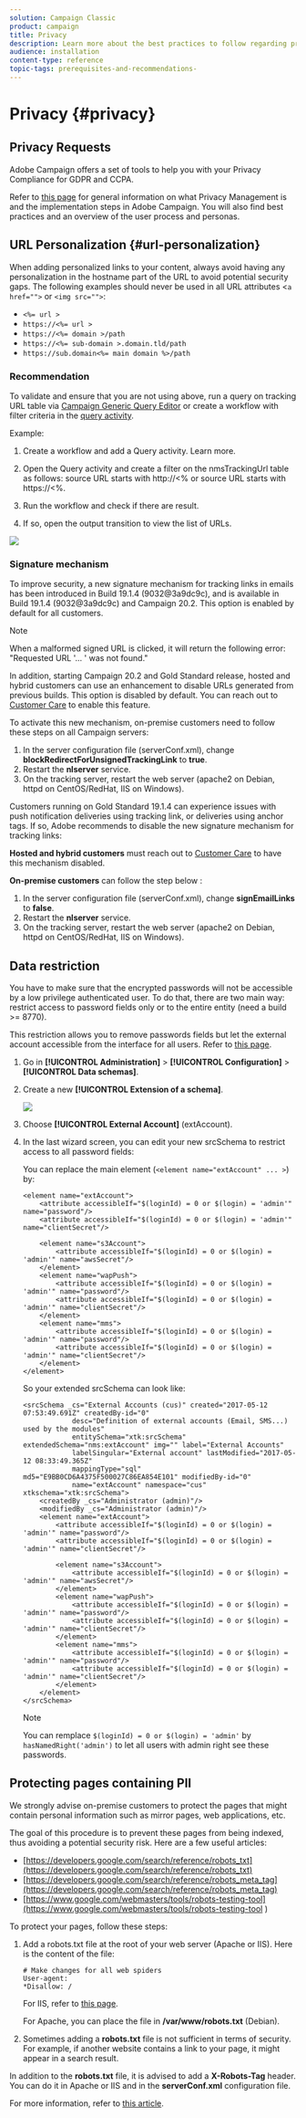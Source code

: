 ```yaml
---
solution: Campaign Classic
product: campaign
title: Privacy
description: Learn more about the best practices to follow regarding privacy.
audience: installation
content-type: reference
topic-tags: prerequisites-and-recommendations-
---
```


# Privacy {#privacy}

## Privacy Requests

Adobe Campaign offers a set of tools to help you with your Privacy Compliance for GDPR and CCPA.

Refer to [this page](../../platform/using/privacy-management.md) for general information on what Privacy Management is and the implementation steps in Adobe Campaign. You will also find best practices and an overview of the user process and personas.  

## URL Personalization {#url-personalization}

When adding personalized links to your content, always avoid having any personalization in the hostname part of the URL to avoid potential security gaps. The following examples should never be used in all URL attributes <`a href="">` or `<img src="">`:

* `<%= url >`
* `https://<%= url >`
* `https://<%= domain >/path`
* `https://<%= sub-domain >.domain.tld/path`
* `https://sub.domain<%= main domain %>/path`

### Recommendation

To validate and ensure that you are not using above, run a query on tracking URL table via [Campaign Generic Query Editor](../../platform/using/steps-to-create-a-query.md) or create a workflow with filter criteria in the [query activity](../../workflow/using/query.md).

Example:

1. Create a workflow and add a Query activity. Learn more.

1. Open the Query activity and create a filter on the nmsTrackingUrl table as follows: source URL starts with http://<% or source URL starts with https://<%.

1. Run the workflow and check if there are result.

1. If so, open the output transition to view the list of URLs.

<img src="assets/privacy-query-dynamic-url.png">

### Signature mechanism

To improve security, a new signature mechanism for tracking links in emails has been introduced in Build 19.1.4 (9032@3a9dc9c), and is available in Build 19.1.4 (9032@3a9dc9c) and Campaign 20.2. This option is enabled by default for all customers.

>[!NOTE]
>
>When a malformed signed URL is clicked, it will return the following error: "Requested URL '… ' was not found."

In addition, starting Campaign 20.2 and Gold Standard release, hosted and hybrid customers can use an enhancement to disable URLs generated from previous builds. This option is disabled by default. You can reach out to [Customer Care](https://helpx.adobe.com/enterprise/admin-guide.html/enterprise/using/support-for-experience-cloud.ug.html) to enable this feature.

To activate this new mechanism, on-premise customers need to follow these steps on all Campaign servers:

1. In the server configuration file (serverConf.xml), change **blockRedirectForUnsignedTrackingLink** to **true**.
1. Restart the **nlserver** service.
1. On the tracking server, restart the web server (apache2 on Debian, httpd on CentOS/RedHat, IIS on Windows).

Customers running on Gold Standard 19.1.4 can experience issues with push notification deliveries using tracking link, or deliveries using anchor tags. If so, Adobe recommends to disable the new signature mechanism for tracking links:

**Hosted and hybrid customers** must reach out to [Customer Care](https://helpx.adobe.com/enterprise/using/support-for-experience-cloud.html) to have this mechanism disabled.

**On-premise customers** can follow the step below :

1. In the server configuration file (serverConf.xml), change **signEmailLinks** to **false**.
1. Restart the **nlserver** service.
1. On the tracking server, restart the web server (apache2 on Debian, httpd on CentOS/RedHat, IIS on Windows).

## Data restriction

You have to make sure that the encrypted passwords will not be accessible by a low privilege authenticated user. To do that, there are two main way: restrict access to password fields only or to the entire entity (need a build >= 8770).

This restriction allows you to remove passwords fields but let the external account accessible from the interface for all users. Refer to [this page](../../configuration/using/restricting-pii-view.md).

1. Go in **[!UICONTROL Administration]** > **[!UICONTROL Configuration]** > **[!UICONTROL Data schemas]**.

1. Create a new **[!UICONTROL Extension of a schema]**.

    ![](assets/privacy-data-restriction.png)

1. Choose **[!UICONTROL External Account]** (extAccount).

1. In the last wizard screen, you can edit your new srcSchema to restrict access to all password fields:

    You can replace the main element (`<element name="extAccount" ... >`) by:

    ```
    <element name="extAccount">
        <attribute accessibleIf="$(loginId) = 0 or $(login) = 'admin'" name="password"/>
        <attribute accessibleIf="$(loginId) = 0 or $(login) = 'admin'" name="clientSecret"/>
   
        <element name="s3Account">
            <attribute accessibleIf="$(loginId) = 0 or $(login) = 'admin'" name="awsSecret"/>
        </element>
        <element name="wapPush">
            <attribute accessibleIf="$(loginId) = 0 or $(login) = 'admin'" name="password"/>
            <attribute accessibleIf="$(loginId) = 0 or $(login) = 'admin'" name="clientSecret"/>
        </element>
        <element name="mms">
            <attribute accessibleIf="$(loginId) = 0 or $(login) = 'admin'" name="password"/>
            <attribute accessibleIf="$(loginId) = 0 or $(login) = 'admin'" name="clientSecret"/>
        </element>
    </element>
    ```

    So your extended srcSchema can look like:

    ```
    <srcSchema _cs="External Accounts (cus)" created="2017-05-12 07:53:49.691Z" createdBy-id="0"
                desc="Definition of external accounts (Email, SMS...) used by the modules"
                entitySchema="xtk:srcSchema" extendedSchema="nms:extAccount" img="" label="External Accounts"
                labelSingular="External account" lastModified="2017-05-12 08:33:49.365Z"
                mappingType="sql" md5="E9BB0CD6A4375F500027C86EA854E101" modifiedBy-id="0"
                name="extAccount" namespace="cus" xtkschema="xtk:srcSchema">
        <createdBy _cs="Administrator (admin)"/>
        <modifiedBy _cs="Administrator (admin)"/>
        <element name="extAccount">
            <attribute accessibleIf="$(loginId) = 0 or $(login) = 'admin'" name="password"/>
            <attribute accessibleIf="$(loginId) = 0 or $(login) = 'admin'" name="clientSecret"/>
  
            <element name="s3Account">
                <attribute accessibleIf="$(loginId) = 0 or $(login) = 'admin'" name="awsSecret"/>
            </element>
            <element name="wapPush">
                <attribute accessibleIf="$(loginId) = 0 or $(login) = 'admin'" name="password"/>
                <attribute accessibleIf="$(loginId) = 0 or $(login) = 'admin'" name="clientSecret"/>
            </element>
            <element name="mms">
                <attribute accessibleIf="$(loginId) = 0 or $(login) = 'admin'" name="password"/>
                <attribute accessibleIf="$(loginId) = 0 or $(login) = 'admin'" name="clientSecret"/>
            </element>
        </element>
    </srcSchema>    
    ```

    >[!NOTE]
    >
    >You can remplace `$(loginId) = 0 or $(login) = 'admin'` by `hasNamedRight('admin')` to let all users with admin right see these passwords.

## Protecting pages containing PII

We strongly advise on-premise customers to protect the pages that might contain personal information such as mirror pages, web applications, etc.

The goal of this procedure is to prevent these pages from being indexed, thus avoiding a potential security risk. Here are a few useful articles:

* [https://developers.google.com/search/reference/robots_txt](https://developers.google.com/search/reference/robots_txt)
* [https://developers.google.com/search/reference/robots_meta_tag](https://developers.google.com/search/reference/robots_meta_tag)
* [https://www.google.com/webmasters/tools/robots-testing-tool](https://www.google.com/webmasters/tools/robots-testing-tool
)

To protect your pages, follow these steps:

1. Add a robots.txt file at the root of your web server (Apache or IIS). Here is the content of the file:

    ```
    # Make changes for all web spiders
    User-agent:
    *Disallow: /
    ```

    For IIS, refer to [this page](https://docs.microsoft.com/en-us/iis/extensions/iis-search-engine-optimization-toolkit/managing-robotstxt-and-sitemap-files).

    For Apache, you can place the file in **/var/www/robots.txt** (Debian).

1. Sometimes adding a **robots.txt** file is not sufficient in terms of security. For example, if another website contains a link to your page, it might appear in a search result.

In addition to the **robots.txt** file, it is advised to add a **X-Robots-Tag** header. You can do it in Apache or IIS and in the **serverConf.xml** configuration file.

For more information, refer to [this article](https://developers.google.com/search/reference/robots_meta_tag).
